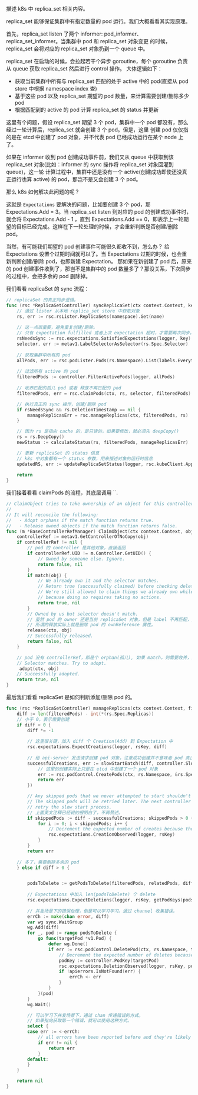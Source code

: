 描述 k8s 中 replica_set 相关内容。

replica_set 能够保证集群中有指定数量的 pod 运行。我们大概看看其实现原理。

首先，replica_set listen 了两个 informer: pod_informer、replica_set_informer。当集群中 pod 和 replica_set 对象变更
的时候，replica_set 会将对应的 replica_set 对象扔到一个 queue 中。

replica_set 在启动的时候，会拉起若干个异步 goroutine，每个 goroutine 负责从 queue 获取 replica_set 然后进行 control 操作。
大体逻辑如下：
- 获取当前集群中所有与 replica_set 匹配的处于 active 中的 pod(直接从 pod store 中根据 namespace index 查)
- 基于这些 pod 以及 replica_set 期望的 pod 数量，来计算需要创建/删除多少 pod
- 根据匹配到的 active 的 pod 计算 replica_set 的 status 并更新

这里有个问题，假设 replica_set 期望 3 个 pod，集群中一个 pod 都没有，那么经过一轮计算后，replica_set 就会创建 3 个 pod。但是，这里
创建 pod 仅仅指的是在 etcd 中创建了 pod 对象，并不代表 pod 已经成功运行在某个 node 上了。

如果在 informer 收到 pod 创建成功事件前，我们又从 queue 中获取到该 replica_set 对象(比如：informer 的 sync 操作将 replica_set 对象回灌到 queue)，这一轮
计算过程中，集群中还是没有一个 active(创建成功即使还没真正运行也算 active) 的 pod，那岂不是又会创建 3 个 pod。

那么 k8s 如何解决此问题的呢？

这就是 `Expectations` 要解决的问题，比如要创建 3 个 pod，那 Expectations.Add = 3。当 replica_set listen 到对应的 pod 的创建成功事件时，就会将 Expectations.Add - 1
，直到 Expectations.Add == 0，即表示上一轮期望的目标已经完成。这样在下一轮处理的时候，才会重新判断是否创建/删除 pod。

当然，有可能我们期望的 pod 创建事件可能很久都收不到，怎么办？ 给 Expectations 设置个过期时间就可以了。当 Expectations 过期的时候，也会重新判断创建/删除 pod，也即新建 Expectation。
那如果在新创建了 pod 后，原来的 pod 创建事件收到了，那岂不是集群中的 pod 数量多了？那没关系，下次同步的过程中，会把多余的 pod 删除掉。

我们看看 replicaSet 的 sync 流程：
```go
// replicaSet 的真正同步逻辑。
func (rsc *ReplicaSetController) syncReplicaSet(ctx context.Context, key string) error {
	// 通过 lister 从本地 replica_set store 中获取对象
	rs, err := rsc.rsLister.ReplicaSets(namespace).Get(name)
    
    // 这一点很重要，避免重复创建/删除。
	// 只有 expectation fulfilled 或者上次 expectation 超时，才需要再次同步。
	rsNeedsSync := rsc.expectations.SatisfiedExpectations(logger, key)
	selector, err := metav1.LabelSelectorAsSelector(rs.Spec.Selector)
	
    // 获取集群中所有的 pod
	allPods, err := rsc.podLister.Pods(rs.Namespace).List(labels.Everything())
	
	// 过滤所有 active 的 pod
	filteredPods := controller.FilterActivePods(logger, allPods)
    
    // 收养匹配的孤儿 pod 或者 释放不再匹配的 pod
	filteredPods, err = rsc.claimPods(ctx, rs, selector, filteredPods)

	// 执行真正的 sync 操作，创建/删除 pod
	if rsNeedsSync && rs.DeletionTimestamp == nil {
		manageReplicasErr = rsc.manageReplicas(ctx, filteredPods, rs)
	}

	// 因为 rs 是指向 cache 的，是只读的，如果要修改，就必须先 deepCopy()
	rs = rs.DeepCopy()
	newStatus := calculateStatus(rs, filteredPods, manageReplicasErr)

	// 更新 replicaSet 的 status 信息
    // k8s 中对象都有一个 status 参数，用来描述对象的运行时信息
	updatedRS, err := updateReplicaSetStatus(logger, rsc.kubeClient.AppsV1().ReplicaSets(rs.Namespace), rs, newStatus)
	
    return
}
```

我们接着看看 claimPods 的流程，其底层调用 ``.
```go
// ClaimObject tries to take ownership of an object for this controller.
//
// It will reconcile the following:
//   - Adopt orphans if the match function returns true.
//   - Release owned objects if the match function returns false.
func (m *BaseControllerRefManager) ClaimObject(ctx context.Context, obj metav1.Object, match func(metav1.Object) bool, adopt, release func(context.Context, metav1.Object) error) (bool, error) {
	controllerRef := metav1.GetControllerOfNoCopy(obj)
	if controllerRef != nil {
		// pod 的 controller 是其他对象，直接返回
		if controllerRef.UID != m.Controller.GetUID() {
			// Owned by someone else. Ignore.
			return false, nil
		}
		if match(obj) {
			// We already own it and the selector matches.
			// Return true (successfully claimed) before checking deletion timestamp.
			// We're still allowed to claim things we already own while being deleted
			// because doing so requires taking no actions.
			return true, nil
		}
		// Owned by us but selector doesn't match.
		// 虽然 pod 的 owner 还是当前 replicaSet 对象，但是 label 不再匹配，则释放 pod 对象，
        // 所谓的释放实际上就是删除 pod 的 ownReference 属性。
		release(ctx, obj)
		// Successfully released.
		return false, nil
	}

	// pod 没有 controllerRef，即是个 orphan(孤儿), 如果 match，则需要收养，即给 pod 的 ownReference 添加当前 replicaSet 对象
	// Selector matches. Try to adopt.
	 adopt(ctx, obj)
	// Successfully adopted.
	return true, nil
}
```

最后我们看看 replicaSet 是如何判断添加/删除 pod 的。

```go
func (rsc *ReplicaSetController) manageReplicas(ctx context.Context, filteredPods []*v1.Pod, rs *apps.ReplicaSet) error {
	diff := len(filteredPods) - int(*(rs.Spec.Replicas))
	// 小于 0，表示需要创建
	if diff < 0 {
		diff *= -1
		
		// 这里很关键，加入 diff 个 Creation(Add) 到 Expectation 中
		rsc.expectations.ExpectCreations(logger, rsKey, diff)
		
        // 给 api-server 发送请求创建 pod 对象，注意成功创建并不意味者 pod 真正运行
		successfulCreations, err := slowStartBatch(diff, controller.SlowStartInitialBatchSize, func() error {
			// 这里的创建实际上只是在 etcd 中创建了一个 pod 对象
			err := rsc.podControl.CreatePods(ctx, rs.Namespace, &rs.Spec.Template, rs, metav1.NewControllerRef(rs, rsc.GroupVersionKind))
			return err
		})

		// Any skipped pods that we never attempted to start shouldn't be expected.
		// The skipped pods will be retried later. The next controller resync will
		// retry the slow start process.
	    // 上面英文注释已经说的很明白了，不再赘述。	
		if skippedPods := diff - successfulCreations; skippedPods > 0 {
			for i := 0; i < skippedPods; i++ {
				// Decrement the expected number of creates because the informer won't observe this pod
				rsc.expectations.CreationObserved(logger, rsKey)
			}
		}
		return err
		
    // 多了，需要删除多余的 pod
	} else if diff > 0 {


		podsToDelete := getPodsToDelete(filteredPods, relatedPods, diff)
        
        // Expectations 中加入 len(podsToDelete) 个 delete
		rsc.expectations.ExpectDeletions(logger, rsKey, getPodKeys(podsToDelete))
        
        // 并发场景下的错误处理，倒是可以学习学习。通过 channel 收集错误。
		errCh := make(chan error, diff)
		var wg sync.WaitGroup
		wg.Add(diff)
		for _, pod := range podsToDelete {
			go func(targetPod *v1.Pod) {
				defer wg.Done()
				if err := rsc.podControl.DeletePod(ctx, rs.Namespace, targetPod.Name, rs); err != nil {
					// Decrement the expected number of deletes because the informer won't observe this deletion
					podKey := controller.PodKey(targetPod)
					rsc.expectations.DeletionObserved(logger, rsKey, podKey)
					if !apierrors.IsNotFound(err) {
						errCh <- err
					}
				}
			}(pod)
		}
		wg.Wait()

		// 可以学习下并发场景下，通过 chan 传递错误的方式。
		// 如果指向获取第一个错误，就可以使用这种方式。
		select {
		case err := <-errCh:
			// all errors have been reported before and they're likely to be the same, so we'll only return the first one we hit.
			if err != nil {
				return err
			}
		default:
		}
	}

	return nil
}
```